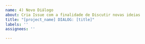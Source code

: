 ```yaml
---
name: 4) Novo Diálogo
about: Cria Issue com a finalidade de Discutir novas ideias
title: "[project_name] DIALOG: [title]"
labels: ''
assignees: ''

---
```



